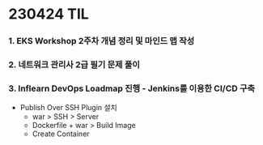 # 230424 TIL
### 1. EKS Workshop 2주차 개념 정리 및 마인드 맵 작성
### 2. 네트워크 관리사 2급 필기 문제 풀이
### 3. Inflearn DevOps Loadmap 진행 - Jenkins를 이용한 CI/CD 구축
* Publish Over SSH Plugin 설치
    * war > SSH > Server
    * Dockerfile + war > Build Image
    * Create Container